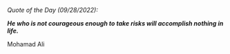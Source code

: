 *Quote of the Day (09/28/2022):*

_**He who is not courageous enough to take risks will accomplish nothing in life.**_

Mohamad Ali